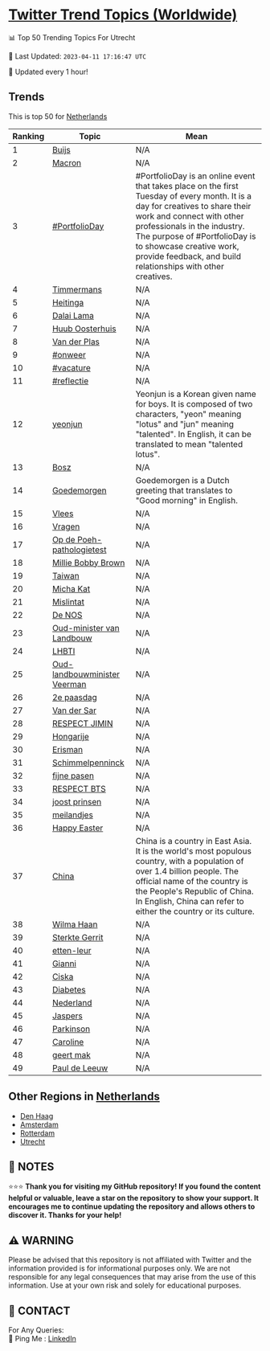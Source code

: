 [Twitter Trend Topics (Worldwide)](https://github.com/ErcinDedeoglu/Twitter-Trend-Topics)
==========


📊 Top 50 Trending Topics For Utrecht

📆 Last Updated: `2023-04-11 17:16:47 UTC`

🔧 Updated every 1 hour!


## Trends

This is top 50 for [Netherlands](</Netherlands>)

| Ranking | Topic | Mean |
| ------- | ------------ | ------------ |
| 1 | [Buijs](http://twitter.com/search?q=Buijs) | N/A |
| 2 | [Macron](http://twitter.com/search?q=Macron) | N/A |
| 3 | [#PortfolioDay](http://twitter.com/search?q=%23PortfolioDay) | #PortfolioDay is an online event that takes place on the first Tuesday of every month. It is a day for creatives to share their work and connect with other professionals in the industry. The purpose of #PortfolioDay is to showcase creative work, provide feedback, and build relationships with other creatives. |
| 4 | [Timmermans](http://twitter.com/search?q=Timmermans) | N/A |
| 5 | [Heitinga](http://twitter.com/search?q=Heitinga) | N/A |
| 6 | [Dalai Lama](http://twitter.com/search?q=Dalai+Lama) | N/A |
| 7 | [Huub Oosterhuis](http://twitter.com/search?q=Huub+Oosterhuis) | N/A |
| 8 | [Van der Plas](http://twitter.com/search?q=Van+der+Plas) | N/A |
| 9 | [#onweer](http://twitter.com/search?q=%23onweer) | N/A |
| 10 | [#vacature](http://twitter.com/search?q=%23vacature) | N/A |
| 11 | [#reflectie](http://twitter.com/search?q=%23reflectie) | N/A |
| 12 | [yeonjun](http://twitter.com/search?q=yeonjun) | Yeonjun is a Korean given name for boys. It is composed of two characters, "yeon" meaning "lotus" and "jun" meaning "talented". In English, it can be translated to mean "talented lotus". |
| 13 | [Bosz](http://twitter.com/search?q=Bosz) | N/A |
| 14 | [Goedemorgen](http://twitter.com/search?q=Goedemorgen) | Goedemorgen is a Dutch greeting that translates to "Good morning" in English. |
| 15 | [Vlees](http://twitter.com/search?q=Vlees) | N/A |
| 16 | [Vragen](http://twitter.com/search?q=Vragen) | N/A |
| 17 | [Op de Poeh-pathologietest](http://twitter.com/search?q=Op+de+Poeh-pathologietest) | N/A |
| 18 | [Millie Bobby Brown](http://twitter.com/search?q=Millie+Bobby+Brown) | N/A |
| 19 | [Taiwan](http://twitter.com/search?q=Taiwan) | N/A |
| 20 | [Micha Kat](http://twitter.com/search?q=Micha+Kat) | N/A |
| 21 | [Mislintat](http://twitter.com/search?q=Mislintat) | N/A |
| 22 | [De NOS](http://twitter.com/search?q=De+NOS) | N/A |
| 23 | [Oud-minister van Landbouw](http://twitter.com/search?q=Oud-minister+van+Landbouw) | N/A |
| 24 | [LHBTI](http://twitter.com/search?q=LHBTI) | N/A |
| 25 | [Oud-landbouwminister Veerman](http://twitter.com/search?q=Oud-landbouwminister+Veerman) | N/A |
| 26 | [2e paasdag](http://twitter.com/search?q=2e+paasdag) | N/A |
| 27 | [Van der Sar](http://twitter.com/search?q=Van+der+Sar) | N/A |
| 28 | [RESPECT JIMIN](http://twitter.com/search?q=RESPECT+JIMIN) | N/A |
| 29 | [Hongarije](http://twitter.com/search?q=Hongarije) | N/A |
| 30 | [Erisman](http://twitter.com/search?q=Erisman) | N/A |
| 31 | [Schimmelpenninck](http://twitter.com/search?q=Schimmelpenninck) | N/A |
| 32 | [fijne pasen](http://twitter.com/search?q=fijne+pasen) | N/A |
| 33 | [RESPECT BTS](http://twitter.com/search?q=RESPECT+BTS) | N/A |
| 34 | [joost prinsen](http://twitter.com/search?q=joost+prinsen) | N/A |
| 35 | [meilandjes](http://twitter.com/search?q=meilandjes) | N/A |
| 36 | [Happy Easter](http://twitter.com/search?q=Happy+Easter) | N/A |
| 37 | [China](http://twitter.com/search?q=China) | China is a country in East Asia. It is the world's most populous country, with a population of over 1.4 billion people. The official name of the country is the People's Republic of China. In English, China can refer to either the country or its culture. |
| 38 | [Wilma Haan](http://twitter.com/search?q=Wilma+Haan) | N/A |
| 39 | [Sterkte Gerrit](http://twitter.com/search?q=Sterkte+Gerrit) | N/A |
| 40 | [etten-leur](http://twitter.com/search?q=etten-leur) | N/A |
| 41 | [Gianni](http://twitter.com/search?q=Gianni) | N/A |
| 42 | [Ciska](http://twitter.com/search?q=Ciska) | N/A |
| 43 | [Diabetes](http://twitter.com/search?q=Diabetes) | N/A |
| 44 | [Nederland](http://twitter.com/search?q=Nederland) | N/A |
| 45 | [Jaspers](http://twitter.com/search?q=Jaspers) | N/A |
| 46 | [Parkinson](http://twitter.com/search?q=Parkinson) | N/A |
| 47 | [Caroline](http://twitter.com/search?q=Caroline) | N/A |
| 48 | [geert mak](http://twitter.com/search?q=geert+mak) | N/A |
| 49 | [Paul de Leeuw](http://twitter.com/search?q=Paul+de+Leeuw) | N/A |



## Other Regions in [Netherlands](</Netherlands>)

* [Den Haag](</Netherlands/Den Haag.md>)
* [Amsterdam](</Netherlands/Amsterdam.md>)
* [Rotterdam](</Netherlands/Rotterdam.md>)
* [Utrecht](</Netherlands/Utrecht.md>)



## 📝 NOTES

⭐⭐⭐ **Thank you for visiting my GitHub repository! If you found the content helpful or valuable, leave a star on the repository to show your support. It encourages me to continue updating the repository and allows others to discover it. Thanks for your help!**


## ⚠️ WARNING

Please be advised that this repository is not affiliated with Twitter and the information provided is for informational purposes only. We are not responsible for any legal consequences that may arise from the use of this information. Use at your own risk and solely for educational purposes.


## 📨 CONTACT

 For Any Queries:  
            🏓 Ping Me : [LinkedIn](https://www.linkedin.com/in/ercindedeoglu/)
